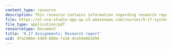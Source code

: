 ```yaml
---
content_type: resource
description: This resource contains information regarding research report.
file: https://ol-ocw-studio-app-qa.s3.amazonaws.com/courses/9-17-systems-neuroscience-lab-spring-2013/4fa190be54b9880e7a18dce54e8b2d94_MIT9_17S13_research_rep.pdf
file_type: application/pdf
resourcetype: Document
title: '9.17 Assignments: Research report'
uid: 4fa190be-54b9-880e-7a18-dce54e8b2d94
---
```

